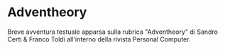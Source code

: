 # Adventheory

Breve avventura testuale apparsa sulla rubrica "Adventheory" di Sandro Certi & Franco Toldi all'interno della rivista Personal Computer.
